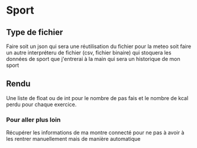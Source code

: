# Sport

## Type de fichier
Faire soit un json qui sera une réutilisation du fichier pour la meteo soit faire un autre interpréteru de fichier (csv, fichier binaire) qui stoquera les données de sport que j'entrerai à la main qui sera un historique de mon sport

## Rendu
Une liste de float ou de int pour le nombre de pas fais et le nombre de kcal perdu pour chaque exercice.

### Pour aller plus loin
Récupérer les informations de ma montre connecté pour ne pas à avoir à les rentrer manuellement mais de manière automatique